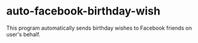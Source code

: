 # auto-facebook-birthday-wish
This program automatically sends birthday wishes to Facebook friends on user's behalf.
